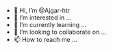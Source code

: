 - 👋 Hi, I’m @Ajgar-htr
- 👀 I’m interested in ...
- 🌱 I’m currently learning ...
- 💞️ I’m looking to collaborate on ...
- 📫 How to reach me ...

<!---
Ajgar-htr/Ajgar-htr is a ✨ special ✨ repository because its `README.md` (this file) appears on your GitHub profile.
You can click the Preview link to take a look at your changes.
--->
